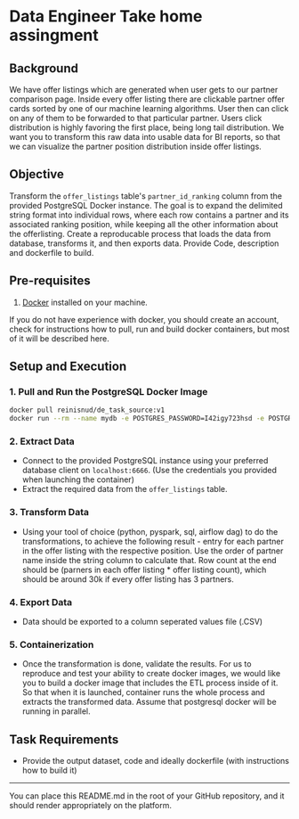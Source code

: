 # Data Engineer Take home assingment 
## Background
We have offer listings which are generated when user gets to our partner comparison page. Inside every offer listing there are clickable partner offer cards sorted by one of our machine learning algorithms. User then can click on any of them to be forwarded to that particular partner. Users click distribution is highly favoring the first place, being long tail distribution. 
We want you to transform this raw data into usable data for BI reports, so that we can visualize the partner position distribution inside offer listings.

## Objective
Transform the `offer_listings` table's `partner_id_ranking` column from the provided PostgreSQL Docker instance. The goal is to expand the delimited string format into individual rows, where each row contains a partner and its associated ranking position, while keeping all the other information about the offerlisting. Create a reproducable process that loads the data from database, transforms it, and then exports data. Provide Code, description and dockerfile to build.

## Pre-requisites
1. [Docker](https://docs.docker.com/get-docker/) installed on your machine. 

If you do not have experience with docker, you should create an account, check for instructions how to pull, run and build docker containers, but most of it will be described here.

## Setup and Execution

### 1. Pull and Run the PostgreSQL Docker Image

```bash
docker pull reinisnud/de_task_source:v1
docker run --rm --name mydb -e POSTGRES_PASSWORD=I42igy723hsd -e POSTGRES_DB=your_database -p 6666:5432 reinisnud/de_task_source:v1
```

### 2. Extract Data

- Connect to the provided PostgreSQL instance using your preferred database client on `localhost:6666`. (Use the credentials you provided when launching the container)
- Extract the required data from the `offer_listings` table.

### 3. Transform Data

- Using your tool of choice (python, pyspark, sql, airflow dag) to do the transformations, to achieve the following result - entry for each partner in the offer listing with the respective position. Use the order of partner name inside the string column to calculate that. Row count at the end should be (parners in each offer listing * offer listing count), which should be around 30k if every offer listing has 3 partners.

### 4. Export Data

- Data should be exported to a column seperated values file (.CSV)

### 5. Containerization 

- Once the transformation is done, validate the results. For us to reproduce and test your ability to create docker images, we would like you to build a docker image that includes the ETL process inside of it. So that when it is launched, container runs the whole process and extracts the transformed data. Assume that postgresql docker will be running in parallel.

## Task Requirements

- Provide the output dataset, code and ideally dockerfile (with instructions how to build it)
---

You can place this README.md in the root of your GitHub repository, and it should render appropriately on the platform.